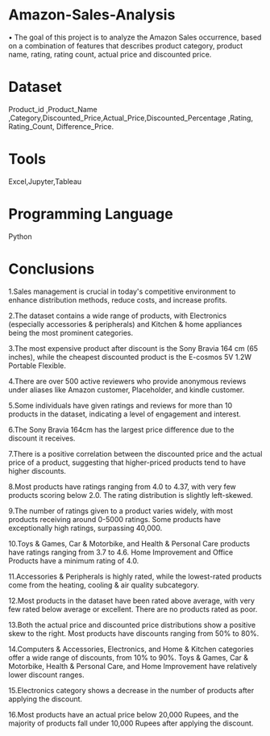 # Amazon-Sales-Analysis
•	The goal of this project is to analyze the Amazon
Sales occurrence, based on a combination of features that describes product category, product name, rating, rating count, actual price and discounted price.
# Dataset 
 Product_id ,Product_Name ,Category,Discounted_Price,Actual_Price,Discounted_Percentage ,Rating, Rating_Count, Difference_Price. 
# Tools
Excel,Jupyter,Tableau
# Programming Language
Python
# Conclusions
1.Sales management is crucial in today's competitive environment to enhance distribution methods, reduce costs, and increase profits.

2.The dataset contains a wide range of products, with Electronics (especially accessories & peripherals) and Kitchen & home appliances being the most prominent categories.

3.The most expensive product after discount is the Sony Bravia 164 cm (65 inches), while the cheapest discounted product is the E-cosmos 5V 1.2W Portable Flexible.

4.There are over 500 active reviewers who provide anonymous reviews under aliases like Amazon customer, Placeholder, and kindle customer.

5.Some individuals have given ratings and reviews for more than 10 products in the dataset, indicating a level of engagement and interest.

6.The Sony Bravia 164cm has the largest price difference due to the discount it receives.

7.There is a positive correlation between the discounted price and the actual price of a product, suggesting that higher-priced products tend to have higher discounts.

8.Most products have ratings ranging from 4.0 to 4.37, with very few products scoring below 2.0. The rating distribution is slightly left-skewed.

9.The number of ratings given to a product varies widely, with most products receiving around 0-5000 ratings. Some products have exceptionally high ratings, surpassing 40,000.

10.Toys & Games, Car & Motorbike, and Health & Personal Care products have ratings ranging from 3.7 to 4.6. Home Improvement and Office Products have a minimum rating of 4.0.

11.Accessories & Peripherals is highly rated, while the lowest-rated products come from the heating, cooling & air quality subcategory.

12.Most products in the dataset have been rated above average, with very few rated below average or excellent. There are no products rated as poor.

13.Both the actual price and discounted price distributions show a positive skew to the right. Most products have discounts ranging from 50% to 80%.

14.Computers & Accessories, Electronics, and Home & Kitchen categories offer a wide range of discounts, from 10% to 90%. Toys & Games, Car & Motorbike, Health & Personal Care, and Home Improvement have relatively lower discount ranges.

15.Electronics category shows a decrease in the number of products after applying the discount.

16.Most products have an actual price below 20,000 Rupees, and the majority of products fall under 10,000 Rupees after applying the discount.
